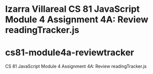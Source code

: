 # Izarra Villareal CS 81 JavaScript Module 4 Assignment 4A: Review readingTracker.js

# cs81-module4a-reviewtracker
CS 81 JavaScript Module 4 Assignment 4A: Review readingTracker.js
